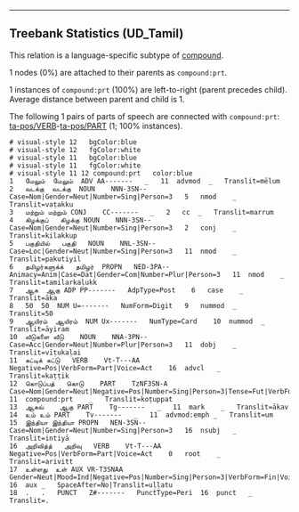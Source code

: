 

--------------------------------------------------------------------------------

## Treebank Statistics (UD_Tamil)

This relation is a language-specific subtype of [compound]().

1 nodes (0%) are attached to their parents as `compound:prt`.

1 instances of `compound:prt` (100%) are left-to-right (parent precedes child).
Average distance between parent and child is 1.

The following 1 pairs of parts of speech are connected with `compound:prt`: [ta-pos/VERB]()-[ta-pos/PART]() (1; 100% instances).


~~~ conllu
# visual-style 12	bgColor:blue
# visual-style 12	fgColor:white
# visual-style 11	bgColor:blue
# visual-style 11	fgColor:white
# visual-style 11 12 compound:prt	color:blue
1	மேலும்	மேலும்	ADV	AA-------	_	11	advmod	_	Translit=mēlum
2	வடக்கு	வடக்கு	NOUN	NNN-3SN--	Case=Nom|Gender=Neut|Number=Sing|Person=3	5	nmod	_	Translit=vaṭakku
3	மற்றும்	மற்றும்	CONJ	CC-------	_	2	cc	_	Translit=marrum
4	கிழக்குப்	கிழக்கு	NOUN	NNN-3SN--	Case=Nom|Gender=Neut|Number=Sing|Person=3	2	conj	_	Translit=kilakkup
5	பகுதியில்	பகுதி	NOUN	NNL-3SN--	Case=Loc|Gender=Neut|Number=Sing|Person=3	11	nmod	_	Translit=pakutiyil
6	தமிழர்களுக்க்	தமிழர்	PROPN	NED-3PA--	Animacy=Anim|Case=Dat|Gender=Com|Number=Plur|Person=3	11	nmod	_	Translit=tamilarkaḷukk
7	ஆக	ஆகு	ADP	PP-------	AdpType=Post	6	case	_	Translit=āka
8	50	50	NUM	U=-------	NumForm=Digit	9	nummod	_	Translit=50
9	ஆயிரம்	ஆயிரம்	NUM	Ux-------	NumType=Card	10	nummod	_	Translit=āyiram
10	வீடுகளை	வீடு	NOUN	NNA-3PN--	Case=Acc|Gender=Neut|Number=Plur|Person=3	11	dobj	_	Translit=vīṭukaḷai
11	கட்டிக்	கட்டு	VERB	Vt-T---AA	Negative=Pos|VerbForm=Part|Voice=Act	16	advcl	_	Translit=kaṭṭik
12	கொடுப்பத்	கொடு	PART	TzNF3SN-A	Case=Nom|Gender=Neut|Negative=Pos|Number=Sing|Person=3|Tense=Fut|VerbForm=Ger	11	compound:prt	_	Translit=koṭuppat
13	ஆகவ்	ஆகு	PART	Tg-------	_	11	mark	_	Translit=ākav
14	உம்	உம்	PART	Tv-------	_	11	advmod:emph	_	Translit=um
15	இந்தியா	இந்தியா	PROPN	NEN-3SN--	Case=Nom|Gender=Neut|Number=Sing|Person=3	16	nsubj	_	Translit=intiyā
16	அறிவித்த்	அறிவு	VERB	Vt-T---AA	Negative=Pos|VerbForm=Part|Voice=Act	0	root	_	Translit=arivitt
17	உள்ளது	உள்	AUX	VR-T3SNAA	Gender=Neut|Mood=Ind|Negative=Pos|Number=Sing|Person=3|VerbForm=Fin|Voice=Act	16	aux	_	SpaceAfter=No|Translit=uḷḷatu
18	.	.	PUNCT	Z#-------	PunctType=Peri	16	punct	_	Translit=.

~~~


